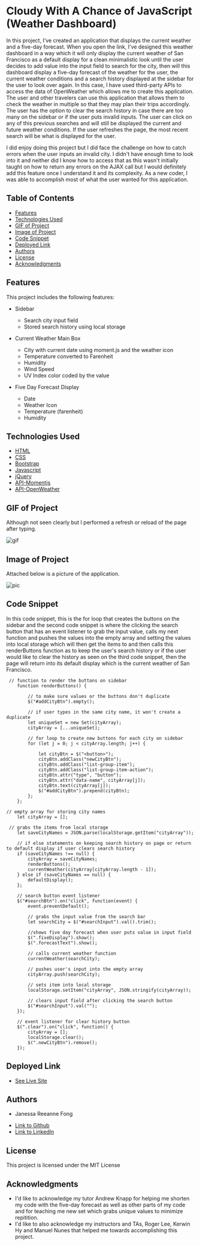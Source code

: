 # Cloudy With A Chance of JavaScript (Weather Dashboard)

In this project, I’ve created an application that displays the current weather and a five-day forecast. When you open the link, I've designed this weather dashboard in a way which it will only display the current weather of San Francisco as a default display for a clean minimalistic look until the user decides to add value into the input field to search for the city, then will this dashboard display a five-day forecast of the weather for the user, the current weather conditions and a search history displayed at the sidebar for the user to look over again. In this case, I have used third-party APIs to access the data of OpenWeather which allows me to create this application. The user and other travelers can use this application that allows them to check the weather in multiple so that they may plan their trips accordingly. The user has the option to clear the search history in case there are too many on the sidebar or if the user puts invalid inputs. The user can click on any of this previous searches and will still be displayed the current and future weather conditions. If the user refreshes the page, the most recent search will be what is displayed for the user.

I did enjoy doing this project but I did face the challenge on how to catch errors when the user inputs an invalid city. I didn't have enough time to look into it and neither did I know how to access that as this wasn't initially taught on how to return any errors on the AJAX call but I would definitely add this feature once I understand it and its complexity. As a new coder, I was able to accomplish most of what the user wanted for this application.

## Table of Contents

* [Features](#features)
* [Technologies Used](#technologies-used)
* [GIF of Project](#gif-of-project)
* [Image of Project](#image-of-project)
* [Code Snippet](#code-snippet)
* [Deployed Link](#deployed-link)
* [Authors](#authors)
* [License](#license)
* [Acknowledgments](#acknowledgments)

## Features

This project includes the following features:

* Sidebar 

    - Search city input field
    - Stored search history using local storage

* Current Weather Main Box

    - City with current date using moment.js and the weather icon
    - Temperature converted to Farenheit
    - Humidity
    - Wind Speed
    - UV Index color coded by the value

* Five Day Forecast Display
    - Date 
    - Weather Icon
    - Temperature (farenheit)
    - Humidity

## Technologies Used

* [HTML](https://developer.mozilla.org/en-US/docs/Web/HTML)
* [CSS](https://developer.mozilla.org/en-US/docs/Web/CSS)
* [Bootstrap](https://getbootstrap.com/)
* [Javascript](https://developer.mozilla.org/en-US/docs/Web/JavaScript)
* [jQuery](https://jquery.com/)
* [API-Momentjs](https://momentjs.com/)
* [API-OpenWeather](https://openweathermap.org/)

## GIF of Project

Although not seen clearly but I performed a refresh or reload of the page after typing.

![gif](assets/weather.gif)

## Image of Project

Attached below is a picture of the application.

![pic](assets/weatherpic.png)

## Code Snippet

In this code snippet, this is the for loop that creates the buttons on the sidebar and the second code snippet is where the clicking the search button that has an event listener to grab the input value, calls my next function and pushes the values into the empty array and setting the values into local storage which will then get the items to and then calls this renderButtons function as to keep the user's search history or if the user would like to clear the history as seen on the third code snippet, then the page will return into its default display which is the current weather of San Francisco.
```
 // function to render the buttons on sidebar
    function renderButtons() {

        // to make sure values or the buttons don't duplicate
        $("#addCityBtn").empty();

        // if user types in the same city name, it won't create a duplicate
        let uniqueSet = new Set(cityArray);
        cityArray = [...uniqueSet];

        // for loop to create new buttons for each city on sidebar
        for (let j = 0; j < cityArray.length; j++) {

            let cityBtn = $("<button>");
            cityBtn.addClass("newCityBtn");
            cityBtn.addClass("list-group-item");
            cityBtn.addClass("list-group-item-action");
            cityBtn.attr("type", "button");
            cityBtn.attr("data-name", cityArray[j]);
            cityBtn.text(cityArray[j]);
            $("#addCityBtn").prepend(cityBtn);
        };
    };
```
```
// empty array for storing city names 
    let cityArray = [];

 // grabs the items from local storage
    let saveCityNames = JSON.parse(localStorage.getItem("cityArray"));

    // if else statements on keeping search history on page or return to default display if user clears search history
    if (saveCityNames !== null) {
        cityArray = saveCityNames;
        renderButtons();
        currentWeather(cityArray[cityArray.length - 1]);
    } else if (saveCityNames == null) {
        defaultDisplay();
    };

    // search button event listener
    $("#searchBtn").on("click", function(event) {
        event.preventDefault();

        // grabs the input value from the search bar
        let searchCity = $("#searchInput").val().trim();

        //shows five day forecast when user puts value in input field
        $(".fiveDisplay").show();
        $(".forecastText").show();

        // calls current weather function
        currentWeather(searchCity);

        // pushes user's input into the empty array
        cityArray.push(searchCity);

        // sets item into local storage
        localStorage.setItem("cityArray", JSON.stringify(cityArray));

        // clears input field after clicking the search button
        $("#searchInput").val("");
    });
```
```
    // event listener for clear history button
    $(".clear").on("click", function() {
        cityArray = [];
        localStorage.clear();
        $(".newCityBtn").remove();
    });

```

## Deployed Link

* [See Live Site](https://janessaref.github.io/cloudy-with-a-chance-of-javascript/)


## Authors

* Janessa Reeanne Fong

- [Link to Github](https://github.com/janessaref)
- [Link to LinkedIn](https://www.linkedin.com/in/janessafong)

## License

This project is licensed under the MIT License 

## Acknowledgments

* I'd like to acknowledge my tutor Andrew Knapp for helping me shorten my code with the five-day forecast as well as other parts of my code and for teaching me new set which grabs unique values to minimize repitition.
* I'd like to also acknowledge my instructors and TAs, Roger Lee, Kerwin Hy and Manuel Nunes that helped me towards accomplishing this project.

